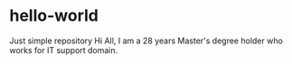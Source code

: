 # hello-world
Just simple repository
Hi All,
I am a 28 years Master's degree holder who works for IT support domain.
